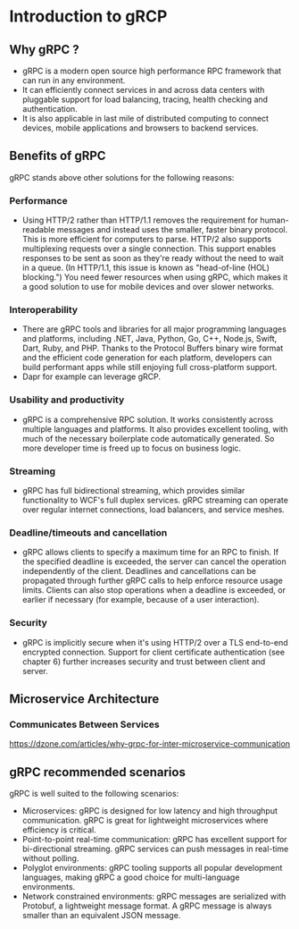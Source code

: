 # Introduction to gRCP

## Why gRPC ?

- gRPC is a modern open source high performance RPC framework that can run in any environment. 
- It can efficiently connect services in and across data centers with pluggable support for load balancing, tracing, health checking and authentication. 
- It is also applicable in last mile of distributed computing to connect devices, mobile applications and browsers to backend services.

## Benefits of gRPC

gRPC stands above other solutions for the following reasons:

### Performance
- Using HTTP/2 rather than HTTP/1.1 removes the requirement for human-readable messages and instead uses the smaller, faster binary protocol. This is more efficient for computers to parse. HTTP/2 also supports multiplexing requests over a single connection. This support enables responses to be sent as soon as they're ready without the need to wait in a queue. (In HTTP/1.1, this issue is known as "head-of-line (HOL) blocking.") You need fewer resources when using gRPC, which makes it a good solution to use for mobile devices and over slower networks.

### Interoperability
- There are gRPC tools and libraries for all major programming languages and platforms, including .NET, Java, Python, Go, C++, Node.js, Swift, Dart, Ruby, and PHP. Thanks to the Protocol Buffers binary wire format and the efficient code generation for each platform, developers can build performant apps while still enjoying full cross-platform support.
- Dapr for example can leverage gRCP.

### Usability and productivity
- gRPC is a comprehensive RPC solution. It works consistently across multiple languages and platforms. It also provides excellent tooling, with much of the necessary boilerplate code automatically generated. So more developer time is freed up to focus on business logic.

### Streaming
- gRPC has full bidirectional streaming, which provides similar functionality to WCF's full duplex services. gRPC streaming can operate over regular internet connections, load balancers, and service meshes.

### Deadline/timeouts and cancellation
- gRPC allows clients to specify a maximum time for an RPC to finish. If the specified deadline is exceeded, the server can cancel the operation independently of the client. Deadlines and cancellations can be propagated through further gRPC calls to help enforce resource usage limits. Clients can also stop operations when a deadline is exceeded, or earlier if necessary (for example, because of a user interaction).

### Security
- gRPC is implicitly secure when it's using HTTP/2 over a TLS end-to-end encrypted connection. Support for client certificate authentication (see chapter 6) further increases security and trust between client and server.

## Microservice Architecture 

### Communicates Between Services

https://dzone.com/articles/why-grpc-for-inter-microservice-communication

## gRPC recommended scenarios

gRPC is well suited to the following scenarios:

- Microservices: gRPC is designed for low latency and high throughput communication. gRPC is great for lightweight microservices where efficiency is critical.
- Point-to-point real-time communication: gRPC has excellent support for bi-directional streaming. gRPC services can push messages in real-time without polling.
- Polyglot environments: gRPC tooling supports all popular development languages, making gRPC a good choice for multi-language environments.
- Network constrained environments: gRPC messages are serialized with Protobuf, a lightweight message format. A gRPC message is always smaller than an equivalent JSON message.

<!---
## How gRPC approaches RPC (Remote Procedure Call)?

- This pattern aims to make calls to services that run on a different machine, or in a different process, work seamlessly, like method calls in the client application. While the aims of WCF and gRPC are the same, the details of the implementation are quite different.

## Implementation

- Uses proto file to protocol languange buffer (protobuf)
- Language defines messages and service contracts (similar to WCF)
- Uses http/2 and has to be

## Http 1.1 works
- Establishes TCP connection to server
- Based Request/Response model
- Socket is busy until request is processed
- If there are many files, In 1.1, Browser establishs up to 6 TCP connections

## Http 2 works
- Google SPDY protocol
- Establishes single TCP connection
- Multiplexes requests using stream id
- Each package will be assigned a stream id
- Over the same TCP channel, it can process many requests/responses

### Good
- Multiplexing over single connection
- Compression
- Server Push
- Secure by default

### Bad:
- Can be slower when in mixed mode (backend h2 but load balancer is h1 or vice versa)-->



